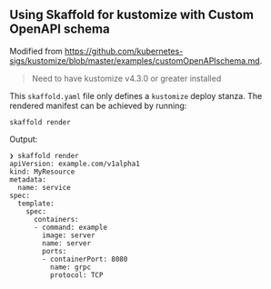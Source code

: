## Using Skaffold for kustomize with Custom OpenAPI schema

Modified from https://github.com/kubernetes-sigs/kustomize/blob/master/examples/customOpenAPIschema.md. 

> Need to have kustomize v4.3.0 or greater installed

This `skaffold.yaml` file only defines a `kustomize` deploy stanza. The rendered manifest can be achieved by running:
```
skaffold render
```

Output:
```
❯ skaffold render                     
apiVersion: example.com/v1alpha1
kind: MyResource
metadata:
  name: service
spec:
  template:
    spec:
      containers:
      - command: example
        image: server
        name: server
        ports:
        - containerPort: 8080
          name: grpc
          protocol: TCP
```
